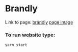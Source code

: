 # Brandly
Link to page: [brandly](https://brandlyshop.netlify.app/#/)
[page image](/src/assets/page-image.png)

### To run website type: 

 `yarn start`
